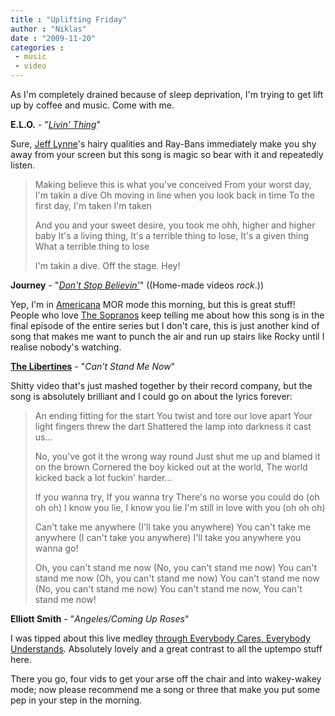 ```yaml
---
title : "Uplifting Friday"
author : "Niklas"
date : "2009-11-20"
categories : 
 - music
 - video
---
```


As I'm completely drained because of sleep deprivation, I'm trying to get lift up by coffee and music. Come with me.

**E.L.O.** - "_[Livin' Thing](http://en.wikipedia.org/wiki/Livin%27_Thing "Livin' Thing")_"

Sure, [Jeff Lynne](http://en.wikipedia.org/wiki/Jeff_Lynne "Jeff Lynne")'s hairy qualities and Ray-Bans immediately make you shy away from your screen but this song is magic so bear with it and repeatedly listen.

> Making believe this is what you've conceived From your worst day, I'm takin a dive Oh moving in line when you look back in time To the first day, I'm taken I'm taken
> 
> And you and your sweet desire, you took me ohh, higher and higher baby It's a living thing, It's a terrible thing to lose, It's a given thing What a terrible thing to lose
> 
> I'm takin a dive. Off the stage. Hey!

**Journey** - "_[Don't Stop Believin'](http://en.wikipedia.org/wiki/Don%27t_Stop_Believing "Don't Stop Believing")_" ((Home-made videos _rock_.))

Yep, I'm in [Americana](http://en.wikipedia.org/wiki/Americana "Americana") MOR mode this morning, but this is great stuff! People who love [The Sopranos](http://www.imdb.com/title/tt0141842/ "The Sopranos") keep telling me about how this song is in the final episode of the entire series but I don't care, this is just another kind of song that makes me want to punch the air and run up stairs like Rocky until I realise nobody's watching.

**[The Libertines](http://en.wikipedia.org/wiki/The_Libertines "The Libertines")** - "_Can't Stand Me Now_"

Shitty video that's just mashed together by their record company, but the song is absolutely brilliant and I could go on about the lyrics forever:

> An ending fitting for the start You twist and tore our love apart Your light fingers threw the dart Shattered the lamp into darkness it cast us...
> 
> No, you've got it the wrong way round Just shut me up and blamed it on the brown Cornered the boy kicked out at the world, The world kicked back a lot fuckin' harder...
> 
> If you wanna try, If you wanna try There's no worse you could do (oh oh oh) I know you lie, I know you lie I'm still in love with you (oh oh oh)
> 
> Can't take me anywhere (I'll take you anywhere) You can't take me anywhere (I can't take you anywhere) I'll take you anywhere you wanna go!
> 
> Oh, you can't stand me now (No, you can't stand me now) You can't stand me now (Oh, you can't stand me now) You can't stand me now (No, you can't stand me now) You can't stand me now, You can't stand me now!

**Elliott Smith** - "_Angeles/Coming Up Roses_"

I was tipped about this live medley [through Everybody Cares, Everybody Understands](http://eceu.tumblr.com/post/250496991/angeles-coming-up-roses-elliott-smith-live). Absolutely lovely and a great contrast to all the uptempo stuff here.

There you go, four vids to get your arse off the chair and into wakey-wakey mode; now please recommend me a song or three that make you put some pep in your step in the morning.
